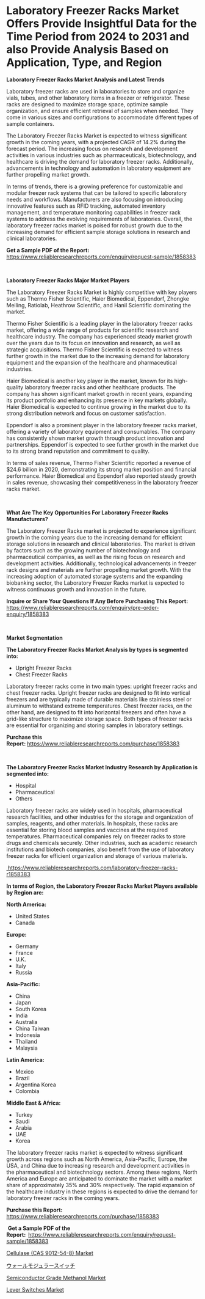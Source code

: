 <p><h1>Laboratory Freezer Racks Market Offers Provide Insightful Data for the Time Period from 2024 to 2031 and also Provide Analysis Based on Application, Type, and Region</h1></p><p><strong>Laboratory Freezer Racks Market Analysis and Latest Trends</strong></p>
<p><p>Laboratory freezer racks are used in laboratories to store and organize vials, tubes, and other laboratory items in a freezer or refrigerator. These racks are designed to maximize storage space, optimize sample organization, and ensure efficient retrieval of samples when needed. They come in various sizes and configurations to accommodate different types of sample containers.</p><p>The Laboratory Freezer Racks Market is expected to witness significant growth in the coming years, with a projected CAGR of 14.2% during the forecast period. The increasing focus on research and development activities in various industries such as pharmaceuticals, biotechnology, and healthcare is driving the demand for laboratory freezer racks. Additionally, advancements in technology and automation in laboratory equipment are further propelling market growth.</p><p>In terms of trends, there is a growing preference for customizable and modular freezer rack systems that can be tailored to specific laboratory needs and workflows. Manufacturers are also focusing on introducing innovative features such as RFID tracking, automated inventory management, and temperature monitoring capabilities in freezer rack systems to address the evolving requirements of laboratories. Overall, the laboratory freezer racks market is poised for robust growth due to the increasing demand for efficient sample storage solutions in research and clinical laboratories.</p></p>
<p><strong>Get a Sample PDF of the Report:&nbsp;</strong> <a href="https://www.reliableresearchreports.com/enquiry/request-sample/1858383">https://www.reliableresearchreports.com/enquiry/request-sample/1858383</a></p>
<p>&nbsp;</p>
<p><strong>Laboratory Freezer Racks Major Market Players</strong></p>
<p><p>The Laboratory Freezer Racks Market is highly competitive with key players such as Thermo Fisher Scientific, Haier Biomedical, Eppendorf, Zhongke Meiling, Ratiolab, Heathrow Scientific, and Hanil Scientific dominating the market. </p><p>Thermo Fisher Scientific is a leading player in the laboratory freezer racks market, offering a wide range of products for scientific research and healthcare industry. The company has experienced steady market growth over the years due to its focus on innovation and research, as well as strategic acquisitions. Thermo Fisher Scientific is expected to witness further growth in the market due to the increasing demand for laboratory equipment and the expansion of the healthcare and pharmaceutical industries.</p><p>Haier Biomedical is another key player in the market, known for its high-quality laboratory freezer racks and other healthcare products. The company has shown significant market growth in recent years, expanding its product portfolio and enhancing its presence in key markets globally. Haier Biomedical is expected to continue growing in the market due to its strong distribution network and focus on customer satisfaction.</p><p>Eppendorf is also a prominent player in the laboratory freezer racks market, offering a variety of laboratory equipment and consumables. The company has consistently shown market growth through product innovation and partnerships. Eppendorf is expected to see further growth in the market due to its strong brand reputation and commitment to quality.</p><p>In terms of sales revenue, Thermo Fisher Scientific reported a revenue of $24.6 billion in 2020, demonstrating its strong market position and financial performance. Haier Biomedical and Eppendorf also reported steady growth in sales revenue, showcasing their competitiveness in the laboratory freezer racks market.</p></p>
<p>&nbsp;</p>
<p><strong>What Are The Key Opportunities For Laboratory Freezer Racks Manufacturers?</strong></p>
<p><p>The Laboratory Freezer Racks market is projected to experience significant growth in the coming years due to the increasing demand for efficient storage solutions in research and clinical laboratories. The market is driven by factors such as the growing number of biotechnology and pharmaceutical companies, as well as the rising focus on research and development activities. Additionally, technological advancements in freezer rack designs and materials are further propelling market growth. With the increasing adoption of automated storage systems and the expanding biobanking sector, the Laboratory Freezer Racks market is expected to witness continuous growth and innovation in the future.</p></p>
<p><strong>Inquire or Share Your Questions If Any Before Purchasing This Report:</strong> <a href="https://www.reliableresearchreports.com/enquiry/pre-order-enquiry/1858383">https://www.reliableresearchreports.com/enquiry/pre-order-enquiry/1858383</a></p>
<p>&nbsp;</p>
<p><strong>Market Segmentation</strong></p>
<p><strong>The Laboratory Freezer Racks Market Analysis by types is segmented into:</strong></p>
<p><ul><li>Upright Freezer Racks</li><li>Chest Freezer Racks</li></ul></p>
<p><p>Laboratory freezer racks come in two main types: upright freezer racks and chest freezer racks. Upright freezer racks are designed to fit into vertical freezers and are typically made of durable materials like stainless steel or aluminum to withstand extreme temperatures. Chest freezer racks, on the other hand, are designed to fit into horizontal freezers and often have a grid-like structure to maximize storage space. Both types of freezer racks are essential for organizing and storing samples in laboratory settings.</p></p>
<p><strong>Purchase this Report:&nbsp;</strong><a href="https://www.reliableresearchreports.com/purchase/1858383">https://www.reliableresearchreports.com/purchase/1858383</a></p>
<p>&nbsp;</p>
<p><strong>The Laboratory Freezer Racks Market Industry Research by Application is segmented into:</strong></p>
<p><ul><li>Hospital</li><li>Pharmaceutical</li><li>Others</li></ul></p>
<p><p>Laboratory freezer racks are widely used in hospitals, pharmaceutical research facilities, and other industries for the storage and organization of samples, reagents, and other materials. In hospitals, these racks are essential for storing blood samples and vaccines at the required temperatures. Pharmaceutical companies rely on freezer racks to store drugs and chemicals securely. Other industries, such as academic research institutions and biotech companies, also benefit from the use of laboratory freezer racks for efficient organization and storage of various materials.</p></p>
<p><a href="https://www.reliableresearchreports.com/laboratory-freezer-racks-r1858383">&nbsp;https://www.reliableresearchreports.com/laboratory-freezer-racks-r1858383</a></p>
<p><strong>In terms of Region, the Laboratory Freezer Racks Market Players available by Region are:</strong></p>
<p>
    <p> <strong> North America: </strong>
        <ul>
            <li>United States</li>
            <li>Canada</li>
        </ul>
        </p> 
    <p> <strong> Europe: </strong>
        <ul>
            <li>Germany</li>
            <li>France</li>
            <li>U.K.</li>
            <li>Italy</li>
            <li>Russia</li>
        </ul>
        </p> 
    <p> <strong> Asia-Pacific: </strong>
        <ul>
            <li>China</li>
            <li>Japan</li>
            <li>South Korea</li>
            <li>India</li>
            <li>Australia</li>
            <li>China Taiwan</li>
            <li>Indonesia</li>
            <li>Thailand</li>
            <li>Malaysia</li>
        </ul>
        </p> 
    <p> <strong> Latin America: </strong>
        <ul>
            <li>Mexico</li>
            <li>Brazil</li>
            <li>Argentina Korea</li>
            <li>Colombia</li>
        </ul>
        </p> 
    <p> <strong> Middle East & Africa: </strong>
        <ul>
            <li>Turkey</li>
            <li>Saudi</li>
            <li>Arabia</li>
            <li>UAE</li>
            <li>Korea</li>
        </ul>
    </p>
    </p>
<p><p>The laboratory freezer racks market is expected to witness significant growth across regions such as North America, Asia-Pacific, Europe, the USA, and China due to increasing research and development activities in the pharmaceutical and biotechnology sectors. Among these regions, North America and Europe are anticipated to dominate the market with a market share of approximately 35% and 30% respectively. The rapid expansion of the healthcare industry in these regions is expected to drive the demand for laboratory freezer racks in the coming years.</p></p>
<p><strong>Purchase this Report: </strong><a href="https://www.reliableresearchreports.com/purchase/1858383">https://www.reliableresearchreports.com/purchase/1858383</a></p>
<p>&nbsp;<strong>Get a Sample PDF of the Report:&nbsp;&nbsp;</strong><a href="https://www.reliableresearchreports.com/enquiry/request-sample/1858383">https://www.reliableresearchreports.com/enquiry/request-sample/1858383</a></p>
<p><strong></strong></p>
<p><p><a href="https://www.linkedin.com/pulse/cellulase-cas-9012-54-8-market-furnishes-information-share-dn5ee?trackingId=xALCk7LdaV4aAnzm263JhA%3D%3D">Cellulase (CAS 9012-54-8) Market</a></p><p><a href="https://github.com/JoanaNitzsche/Market-Research-Report-List-1/blob/main/2550862160702.md">ウォールモジュラースイッチ</a></p><p><a href="https://www.linkedin.com/pulse/semiconductor-grade-methanol-market-share-evolution-growth-glv6e?trackingId=AAJsSUtuCSlrsrBgLf8YdQ%3D%3D">Semiconductor Grade Methanol Market</a></p><p><a href="https://github.com/alexxisgm/Market-Research-Report-List-1/blob/main/lever-switches-market.md">Lever Switches Market</a></p></p>